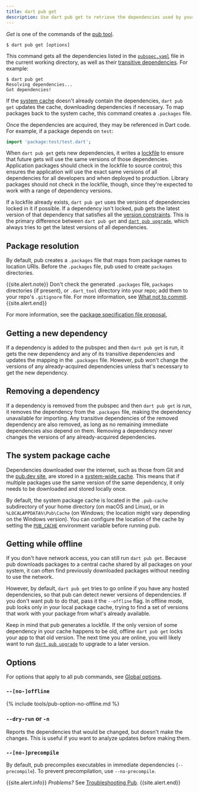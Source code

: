 ```yaml
---
title: dart pub get
description: Use dart pub get to retrieve the dependencies used by your Dart application.
---
```


_Get_ is one of the commands of the [pub tool](/tools/pub/cmd).

```
$ dart pub get [options]
```

This command gets all the dependencies listed in the
[`pubspec.yaml`](/tools/pub/pubspec) file in the current working
directory, as well as their
[transitive dependencies](/tools/pub/glossary#transitive-dependency).
For example:

```terminal
$ dart pub get
Resolving dependencies...
Got dependencies!
```

If the [system cache](/tools/pub/glossary#system-cache)
doesn't already contain the dependencies, `dart pub get`
updates the cache,
downloading dependencies if necessary.
To map packages back to the system cache,
this command creates a `.packages` file.

Once the dependencies are acquired, they may be referenced in Dart code.
For example, if a package depends on `test`:

```dart
import 'package:test/test.dart';
```

When `dart pub get` gets new dependencies, it writes a
[lockfile](/tools/pub/glossary#lockfile) to ensure that future
gets will use the same versions of those dependencies.
Application packages should check in the lockfile to source control;
this ensures the application will use the exact same versions
of all dependencies for all developers and when deployed to production.
Library packages should not check in the lockfile, though, since they're
expected to work with a range of dependency versions.

If a lockfile already exists, `dart pub get` uses the versions of dependencies
locked in it if possible. If a dependency isn't locked, pub gets the
latest version of that dependency that satisfies all the [version
constraints](/tools/pub/glossary#version-constraint).
This is the primary difference between `dart pub get` and
[`dart pub upgrade`](/tools/pub/cmd/pub-upgrade), which always tries to
get the latest versions of all dependencies.

## Package resolution

By default, pub creates a `.packages` file
that maps from package names to location URIs.
Before the `.packages` file, pub used to create `packages` directories.

{{site.alert.note}}
  Don't check the generated `.packages` file,
  `packages` directories (if present), or
  `.dart_tool` directory into your repo;
  add them to your repo's `.gitignore` file.
  For more information, 
  see [What not to commit](/guides/libraries/private-files).
{{site.alert.end}}

For more information, see the
[package specification file proposal.](https://github.com/lrhn/dep-pkgspec/blob/master/DEP-pkgspec.md#proposal)


## Getting a new dependency

If a dependency is added to the pubspec and then `dart pub get` is run,
it gets the new dependency and any of its transitive dependencies and
updates the mapping in the `.packages` file.
However, pub won't change the versions of any already-acquired
dependencies unless that's necessary to get the new dependency.


## Removing a dependency

If a dependency is removed from the pubspec and then `dart pub get` is run,
it removes the dependency from the `.packages` file,
making the dependency unavailable for importing.
Any transitive dependencies of the removed dependency are also removed,
as long as no remaining immediate dependencies also depend on them.
Removing a dependency never changes the versions of any
already-acquired dependencies.


## The system package cache

Dependencies downloaded over the internet, such as those from Git and the
[pub.dev site]({{site.pub}}), are stored in a
[system-wide cache](/tools/pub/glossary#system-cache).
This means that if multiple packages use the same version of the
same dependency, it only needs to be
downloaded and stored locally once.

By default, the system package cache is located in the `.pub-cache`
subdirectory of your home directory (on macOS and Linux),
or in `%LOCALAPPDATA%\Pub\Cache` (on Windows;
the location might vary depending on the Windows version).
You can configure the location of the cache by setting the
[`PUB_CACHE`](/tools/pub/environment-variables)
environment variable before running pub.


## Getting while offline

If you don't have network access, you can still run `dart pub get`.
Because pub downloads packages to a central cache shared by all packages
on your system, it can often find previously downloaded packages
without needing to use the network.

However, by default, `dart pub get` tries to go online if you
have any hosted dependencies,
so that pub can detect newer versions of dependencies.
If you don't want pub to do that, pass it the `--offline` flag.
In offline mode, pub looks only in your local package cache,
trying to find a set of versions that work with your package from what's already
available.

Keep in mind that pub generates a lockfile. If the
only version of some dependency in your cache happens to be old,
offline `dart pub get` locks your app to that old version.
The next time you are online, you will likely want to
run [`dart pub upgrade`](/tools/pub/cmd/pub-upgrade) to upgrade to a later version.


## Options

For options that apply to all pub commands, see
[Global options](/tools/pub/cmd#global-options).

### `--[no-]offline`

{% include tools/pub-option-no-offline.md %}

### `--dry-run` or `-n`

Reports the dependencies that would be changed,
but doesn't make the changes. This is useful if you
want to analyze updates before making them.

### `--[no-]precompile`

By default, pub precompiles executables
in immediate dependencies (`--precompile`).
To prevent precompilation, use `--no-precompile`.

{{site.alert.info}}
  *Problems?*
  See [Troubleshooting Pub](/tools/pub/troubleshoot).
{{site.alert.end}}
